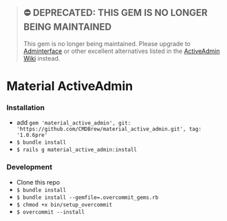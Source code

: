 > ## ⛔️ DEPRECATED: THIS GEM IS NO LONGER BEING MAINTAINED
> This gem is no longer being maintained. Please upgrade to [Adminterface](https://adminterface.io) or other excellent alternatives listed in the [ActiveAdmin Wiki](https://github.com/activeadmin/activeadmin/wiki) instead.

# Material ActiveAdmin
### Installation
* add `gem 'material_active_admin', git: 'https://github.com/CMDBrew/material_active_admin.git', tag: '1.0.6pre'`
* `$ bundle install`
* `$ rails g material_active_admin:install`

### Development
* Clone this repo
* `$ bundle install`
* `$ bundle install --gemfile=.overcommit_gems.rb`
* `$ chmod +x bin/setup_overcommit`
* `$ overcommit --install`
